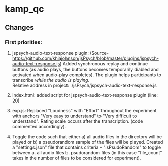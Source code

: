 # kamp_qc

## Changes
### First priorities:
1. jspsych-audio-text-response plugin: (Source- https://github.com/khiajohnson/jsPsych/blob/master/plugins/jspsych-audio-text-response.js)
Added synchronous replay and continue buttons (as audio plays, the buttons becomes temporarily diabled and activated when audio-play completes). The plugin helps participants to transcribe *while the audio is playing*.<br>
Relative address in project: ./jsPsych/jspsych-audio-text-response.js

2. index.html: added script for jspsych-audio-text-response plugin (line: 20)

3. exp.js: Replaced "Loudness" with "Effort" throughout the experiment with anchors "Very easy to understand" to "Very difficult to understand". Rating scale occurs after the transcription.
(code commented accordingly).

4. Toggle the code such that either a) all audio files in the directory will be played or b) a pseudorandom sample of the files will be played.
Created a "settings.json" file that contains criteria - "isPsudoRandom" to toggle between
a. all audio files
b. psudorandom files (in this case "file_count" takes in the number of files to be considered for experiment).